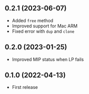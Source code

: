 ## 0.2.1 (2023-06-07)

- Added `free` method
- Improved support for Mac ARM
- Fixed error with `dup` and `clone`

## 0.2.0 (2023-01-25)

- Improved MIP status when LP fails

## 0.1.0 (2022-04-13)

- First release
